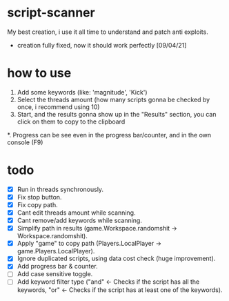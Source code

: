 # script-scanner
My best creation, i use it all time to understand and patch anti exploits.
* creation fully fixed, now it should work perfectly [09/04/21]

# how to use
1. Add some keywords (like: 'magnitude', 'Kick')
2. Select the threads amount (how many scripts gonna be checked by once, i recommend using 10)
3. Start, and the results gonna show up in the "Results" section, you can click on them to copy to the clipboard

*. Progress can be see even in the progress bar/counter, and in the own console (F9)

# todo
- [x] Run in threads synchronously.
- [x] Fix stop button.
- [x] Fix copy path.
- [x] Cant edit threads amount while scanning.
- [x] Cant remove/add keywords while scanning.
- [x] Simplify path in results (game.Workspace.randomshit -> Workspace.randomshit).
- [x] Apply "game" to copy path (Players.LocalPlayer -> game.Players.LocalPlayer).
- [x] Ignore duplicated scripts, using data cost check (huge improvement).
- [x] Add progress bar & counter.
- [ ] Add case sensitive toggle.
- [ ] Add keyword filter type ("and" <- Checks if the script has all the keywords, "or" <- Checks if the script has at least one of the keywords).
